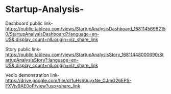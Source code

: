 # Startup-Analysis-


Dashboard public link-https://public.tableau.com/views/StartupAnalysisDashboard_16811456982150/StartupAnalysisDashboard?:language=en-US&:display_count=n&:origin=viz_share_link


Story public link-https://public.tableau.com/views/StartupAnalysisStory_16811448000690/StartupAnalysisStory?:language=en-US&:display_count=n&:origin=viz_share_link



Vedio demonstration link-https://drive.google.com/file/d/1uHs60uyxNe_CJmG26EPS-FXVjv9AE0oP/view?usp=share_link
